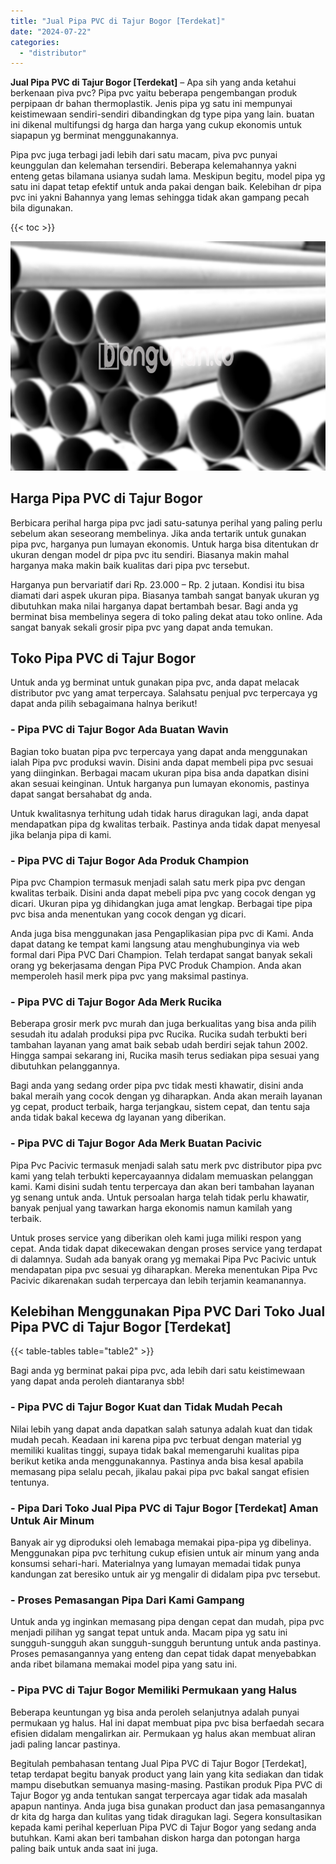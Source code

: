 ```yaml
---
title: "Jual Pipa PVC di Tajur Bogor [Terdekat]"
date: "2024-07-22"
categories: 
  - "distributor"
---
```


**Jual Pipa PVC di Tajur Bogor \[Terdekat\]** – Apa sih yang anda ketahui berkenaan piva pvc? Pipa pvc yaitu beberapa pengembangan produk perpipaan dr bahan thermoplastik. Jenis pipa yg satu ini mempunyai keistimewaan sendiri-sendiri dibandingkan dg type pipa yang lain. buatan ini dikenal multifungsi dg harga dan harga yang cukup ekonomis untuk siapapun yg berminat menggunakannya.

Pipa pvc juga terbagi jadi lebih dari satu macam, piva pvc punyai keunggulan dan kelemahan tersendiri. Beberapa kelemahannya yakni enteng getas bilamana usianya sudah lama. Meskipun begitu, model pipa yg satu ini dapat tetap efektif untuk anda pakai dengan baik. Kelebihan dr pipa pvc ini yakni Bahannya yang lemas sehingga tidak akan gampang pecah bila digunakan.

{{< toc >}}

![Jual Pipa PVC di Tajur Bogor [Terdekat]](/images/jaul-pipa-pvc-54.png)

## Harga Pipa PVC di Tajur Bogor

Berbicara perihal harga pipa pvc jadi satu-satunya perihal yang paling perlu sebelum akan seseorang membelinya. Jika anda tertarik untuk gunakan pipa pvc, harganya pun lumayan ekonomis. Untuk harga bisa ditentukan dr ukuran dengan model dr pipa pvc itu sendiri. Biasanya makin mahal harganya maka makin baik kualitas dari pipa pvc tersebut.

Harganya pun bervariatif dari Rp. 23.000 – Rp. 2 jutaan. Kondisi itu bisa diamati dari aspek ukuran pipa. Biasanya tambah sangat banyak ukuran yg dibutuhkan maka nilai harganya dapat bertambah besar. Bagi anda yg berminat bisa membelinya segera di toko paling dekat atau toko online. Ada sangat banyak sekali grosir pipa pvc yang dapat anda temukan.

## Toko Pipa PVC di Tajur Bogor

Untuk anda yg berminat untuk gunakan pipa pvc, anda dapat melacak distributor pvc yang amat terpercaya. Salahsatu penjual pvc terpercaya yg dapat anda pilih sebagaimana halnya berikut!

### \- Pipa PVC di Tajur Bogor Ada Buatan Wavin

Bagian toko buatan pipa pvc terpercaya yang dapat anda menggunakan ialah Pipa pvc produksi wavin. Disini anda dapat membeli pipa pvc sesuai yang diinginkan. Berbagai macam ukuran pipa bisa anda dapatkan disini akan sesuai keinginan. Untuk harganya pun lumayan ekonomis, pastinya dapat sangat bersahabat dg anda.

Untuk kwalitasnya terhitung udah tidak harus diragukan lagi, anda dapat mendapatkan pipa dg kwalitas terbaik. Pastinya anda tidak dapat menyesal jika belanja pipa di kami.

### \- Pipa PVC di Tajur Bogor Ada Produk Champion

Pipa pvc Champion termasuk menjadi salah satu merk pipa pvc dengan kwalitas terbaik. Disini anda dapat mebeli pipa pvc yang cocok dengan yg dicari. Ukuran pipa yg dihidangkan juga amat lengkap. Berbagai tipe pipa pvc bisa anda menentukan yang cocok dengan yg dicari.

Anda juga bisa menggunakan jasa Pengaplikasian pipa pvc di Kami. Anda dapat datang ke tempat kami langsung atau menghubunginya via web formal dari Pipa PVC Dari Champion. Telah terdapat sangat banyak sekali orang yg bekerjasama dengan Pipa PVC Produk Champion. Anda akan memperoleh hasil merk pipa pvc yang maksimal pastinya.

### \- Pipa PVC di Tajur Bogor Ada Merk Rucika

Beberapa grosir merk pvc murah dan juga berkualitas yang bisa anda pilih sesudah itu adalah produksi pipa pvc Rucika. Rucika sudah terbukti beri tambahan layanan yang amat baik sebab udah berdiri sejak tahun 2002. Hingga sampai sekarang ini, Rucika masih terus sediakan pipa sesuai yang dibutuhkan pelanggannya.

Bagi anda yang sedang order pipa pvc tidak mesti khawatir, disini anda bakal meraih yang cocok dengan yg diharapkan. Anda akan meraih layanan yg cepat, product terbaik, harga terjangkau, sistem cepat, dan tentu saja anda tidak bakal kecewa dg layanan yang diberikan.

### \- Pipa PVC di Tajur Bogor Ada Merk Buatan Pacivic

Pipa Pvc Pacivic termasuk menjadi salah satu merk pvc distributor pipa pvc kami yang telah terbukti kepercayaannya didalam memuaskan pelanggan kami. Kami disini sudah tentu terpercaya dan akan beri tambahan layanan yg senang untuk anda. Untuk persoalan harga telah tidak perlu khawatir, banyak penjual yang tawarkan harga ekonomis namun kamilah yang terbaik.

Untuk proses service yang diberikan oleh kami juga miliki respon yang cepat. Anda tidak dapat dikecewakan dengan proses service yang terdapat di dalamnya. Sudah ada banyak orang yg memakai Pipa Pvc Pacivic untuk mendapatan pipa pvc sesuai yg diharapkan. Mereka menentukan Pipa Pvc Pacivic dikarenakan sudah terpercaya dan lebih terjamin keamanannya.

## Kelebihan Menggunakan Pipa PVC Dari Toko Jual Pipa PVC di Tajur Bogor \[Terdekat\]

{{< table-tables table="table2" >}}

Bagi anda yg berminat pakai pipa pvc, ada lebih dari satu keistimewaan yang dapat anda peroleh diantaranya sbb!

### \- Pipa PVC di Tajur Bogor Kuat dan Tidak Mudah Pecah

Nilai lebih yang dapat anda dapatkan salah satunya adalah kuat dan tidak mudah pecah. Keadaan ini karena pipa pvc terbuat dengan material yg memiliki kualitas tinggi, supaya tidak bakal memengaruhi kualitas pipa berikut ketika anda menggunakannya. Pastinya anda bisa kesal apabila memasang pipa selalu pecah, jikalau pakai pipa pvc bakal sangat efisien tentunya.

### \- Pipa Dari Toko Jual Pipa PVC di Tajur Bogor \[Terdekat\] Aman Untuk Air Minum

Banyak air yg diproduksi oleh lemabaga memakai pipa-pipa yg dibelinya. Menggunakan pipa pvc terhitung cukup efisien untuk air minum yang anda konsumsi sehari-hari. Materialnya yang lumayan memadai tidak punya kandungan zat beresiko untuk air yg mengalir di didalam pipa pvc tersebut.

### \- Proses Pemasangan Pipa Dari Kami Gampang

Untuk anda yg inginkan memasang pipa dengan cepat dan mudah, pipa pvc menjadi pilihan yg sangat tepat untuk anda. Macam pipa yg satu ini sungguh-sungguh akan sungguh-sungguh beruntung untuk anda pastinya. Proses pemasangannya yang enteng dan cepat tidak dapat menyebabkan anda ribet bilamana memakai model pipa yang satu ini.

### \- Pipa PVC di Tajur Bogor Memiliki Permukaan yang Halus

Beberapa keuntungan yg bisa anda peroleh selanjutnya adalah punyai permukaan yg halus. Hal ini dapat membuat pipa pvc bisa berfaedah secara efisien didalam mengalirkan air. Permukaan yg halus akan membuat aliran jadi paling lancar pastinya.

Begitulah pembahasan tentang Jual Pipa PVC di Tajur Bogor \[Terdekat\], tetap terdapat begitu banyak product yang lain yang kita sediakan dan tidak mampu disebutkan semuanya masing-masing. Pastikan produk Pipa PVC di Tajur Bogor yg anda tentukan sangat terpercaya agar tidak ada masalah apapun nantinya. Anda juga bisa gunakan product dan jasa pemasangannya dr kita dg harga dan kulitas yang tidak diragukan lagi. Segera konsultasikan kepada kami perihal keperluan Pipa PVC di Tajur Bogor yang sedang anda butuhkan. Kami akan beri tambahan diskon harga dan potongan harga paling baik untuk anda saat ini juga.
